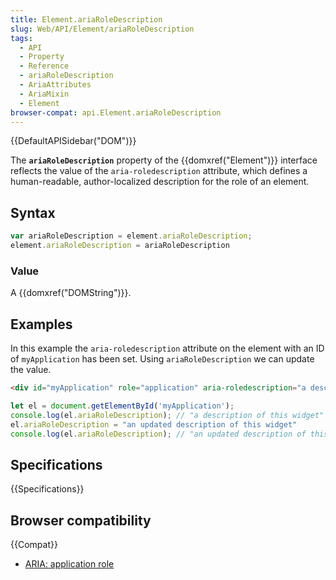 ```yaml
---
title: Element.ariaRoleDescription
slug: Web/API/Element/ariaRoleDescription
tags:
  - API
  - Property
  - Reference
  - ariaRoleDescription
  - AriaAttributes
  - AriaMixin
  - Element
browser-compat: api.Element.ariaRoleDescription
---
```

{{DefaultAPISidebar("DOM")}}

The **`ariaRoleDescription`** property of the {{domxref("Element")}} interface reflects the value of the `aria-roledescription` attribute, which defines a human-readable, author-localized description for the role of an element.

## Syntax

```js
var ariaRoleDescription = element.ariaRoleDescription;
element.ariaRoleDescription = ariaRoleDescription
```

### Value

A {{domxref("DOMString")}}.

## Examples

In this example the `aria-roledescription` attribute on the element with an ID of `myApplication` has been set. Using `ariaRoleDescription` we can update the value.

```html
<div id="myApplication" role="application" aria-roledescription="a description of this widget">...</div>
```

```js
let el = document.getElementById('myApplication');
console.log(el.ariaRoleDescription); // "a description of this widget"
el.ariaRoleDescription = "an updated description of this widget"
console.log(el.ariaRoleDescription); // "an updated description of this widget"
```

## Specifications

{{Specifications}}

## Browser compatibility

{{Compat}}

- [ARIA: application role](/en-US/docs/Web/Accessibility/ARIA/Roles/Application_Role)
